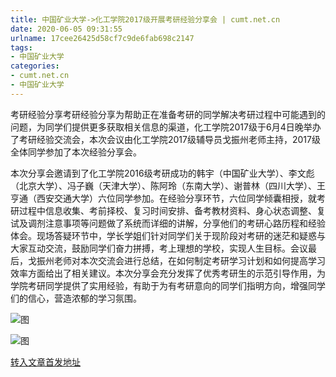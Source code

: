 ```yaml
---
title: 中国矿业大学->化工学院2017级开展考研经验分享会 | cumt.net.cn
date: 2020-06-05 09:31:55
urlname: 17cee26425d58cf7c9de6fab698c2147
tags: 
- 中国矿业大学
categories:
- cumt.net.cn
- 中国矿业大学
---
```

考研经验分享考研经验分享为帮助正在准备考研的同学解决考研过程中可能遇到的问题，为同学们提供更多获取相关信息的渠道，化工学院2017级于6月4日晚举办了考研经验交流会，本次会议由化工学院2017级辅导员戈振州老师主持，2017级全体同学参加了本次经验分享会。

本次分享会邀请到了化工学院2016级考研成功的韩宇（中国矿业大学）、李文彪（北京大学）、冯子巍（天津大学）、陈阿玲（东南大学）、谢普林（四川大学）、王亨通（西安交通大学）六位同学参加。在经验分享环节，六位同学倾囊相授，就考研过程中信息收集、考前择校、复习时间安排、备考教材资料、身心状态调整、复试及调剂注意事项等问题做了系统而详细的讲解，分享他们的考研心路历程和经验体会。现场答疑环节中，学长学姐们针对同学们关于现阶段对考研的迷茫和疑惑与大家互动交流，鼓励同学们奋力拼搏，考上理想的学校，实现人生目标。会议最后，戈振州老师对本次交流会进行总结，在如何制定考研学习计划和如何提高学习效率方面给出了相关建议。本次分享会充分发挥了优秀考研生的示范引导作用，为学院考研同学提供了实用经验，有助于为有考研意向的同学们指明方向，增强同学们的信心，营造浓郁的学习氛围。

![图](http://xwzx.cumt.edu.cn/_upload/article/images/8b/81/e457632b4f02be5d6c0ed1938153/d0867bae-6ef4-4e4f-9291-91be4b81382c.png)

![图](http://xwzx.cumt.edu.cn/_upload/article/images/8b/81/e457632b4f02be5d6c0ed1938153/5c0555fa-b9f1-4ed4-a450-94a398f5c52c.jpg)

[转入文章首发地址](http://xwzx.cumt.edu.cn/aa/a5/c523a567973/page.htm)